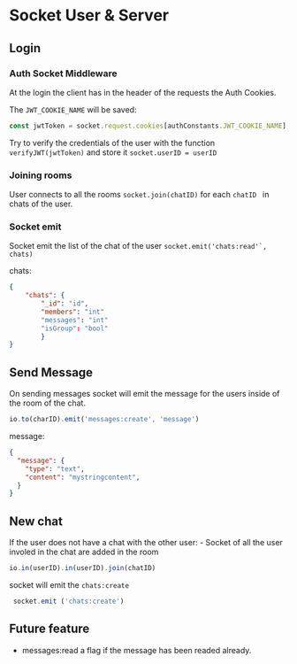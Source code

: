
# Socket User & Server


## Login 

### Auth Socket Middleware
At the login the client has in the header of the requests the Auth Cookies.

The ``JWT_COOKIE_NAME`` will be saved:
``` js
const jwtToken = socket.request.cookies[authConstants.JWT_COOKIE_NAME]; 
``` 
Try to verify the credentials of the user  with the function ```  verifyJWT(jwtToken) ```  and store it  ``socket.userID = userID``


### Joining rooms
User connects to all the rooms ``socket.join(chatID)`` for each ``chatID `` in chats of the user.

###   Socket emit
Socket emit the list of the chat of the user
``socket.emit('chats:read'`, chats)``

chats:
``` json
{
	"chats": {
		"_id": "id",
		"members": "int"
		"messages": "int"
		"isGroup": "bool"
		}
}
```


## Send Message
On sending messages socket will emit the message for the users inside of the room of the chat.

``` js 
io.to(charID).emit('messages:create', 'message')
```
message:
``` json
{
  "message": {
    "type": "text",
    "content": "mystringcontent",
  }
}
```


## New chat 

If the user does not have a chat with the other user:
	-      Socket of all the user involed in the chat are added in the room
``` js
io.in(userID).in(userID).join(chatID)
```
 socket will emit the ``chats:create``
```js
 socket.emit ('chats:create')
 ```
	


## Future feature
- messages:read a flag if the message has been readed already.
